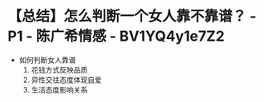 # 【总结】怎么判断一个女人靠不靠谱？ - P1 - 陈广希情感 - BV1YQ4y1e7Z2

-   如何判断女人靠谱
    1.  花钱方式反映品质
    2.  异性交往态度体现自爱
    3.  生活态度影响关系
